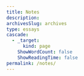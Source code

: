 ```yaml
---
title: Notes
description:
archivesSlug: archives
type: essays
cascade:
  - _target:
      kind: page
    ShowWordCount: false
    ShowReadingTime: false
permalink: /notes/
---
```

